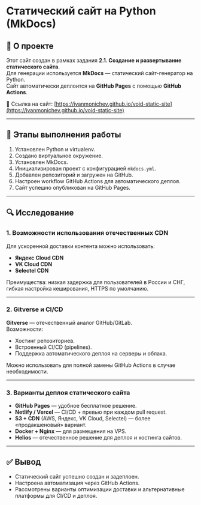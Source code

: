 # Статический сайт на Python (MkDocs)

## 📌 О проекте
Этот сайт создан в рамках задания **2.1. Создание и развертывание статического сайта**.  
Для генерации используется **MkDocs** — статический сайт-генератор на Python.  
Сайт автоматически деплоится на **GitHub Pages** с помощью **GitHub Actions**.

🔗 Ссылка на сайт: [https://ivanmonichev.github.io/void-static-site](https://ivanmonichev.github.io/void-static-site)

---

## 🚀 Этапы выполнения работы

1. Установлен Python и virtualenv.  
2. Создано виртуальное окружение.  
3. Установлен MkDocs.  
4. Инициализирован проект с конфигурацией `mkdocs.yml`.  
5. Добавлен репозиторий и загружен на GitHub.  
6. Настроен workflow GitHub Actions для автоматического деплоя.  
7. Сайт успешно опубликован на GitHub Pages.  

---

## 🔍 Исследование

### 1. Возможности использования отечественных CDN
Для ускоренной доставки контента можно использовать:  
- **Яндекс Cloud CDN**  
- **VK Cloud CDN**  
- **Selectel CDN**  

Преимущества: низкая задержка для пользователей в России и СНГ, гибкая настройка кеширования, HTTPS по умолчанию.

---

### 2. Gitverse и CI/CD
**Gitverse** — отечественный аналог GitHub/GitLab.  
Возможности:  
- Хостинг репозиториев.  
- Встроенный CI/CD (pipelines).  
- Поддержка автоматического деплоя на серверы и облака.  

Можно использовать для полной замены GitHub Actions в случае необходимости.

---

### 3. Варианты деплоя статического сайта
- **GitHub Pages** — удобное бесплатное решение.  
- **Netlify / Vercel** — CI/CD + превью при каждом pull request.  
- **S3 + CDN** (AWS, Яндекс, VK Cloud, Selectel) — более «продакшеновый» вариант.  
- **Docker + Nginx** — для размещения на VPS.  
- **Helios** — отечественное решение для деплоя и хостинга сайтов.  

---

## ✅ Вывод
- Статический сайт успешно создан и задеплоен.  
- Настроена автоматизация через GitHub Actions.  
- Рассмотрены варианты оптимизации доставки и альтернативные платформы для CI/CD и деплоя.
